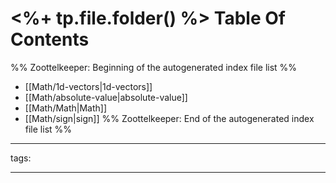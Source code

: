 # <%+ tp.file.folder() %> Table Of Contents



%% Zoottelkeeper: Beginning of the autogenerated index file list  %%
-  [[Math/1d-vectors|1d-vectors]]
-  [[Math/absolute-value|absolute-value]]
-  [[Math/Math|Math]]
-  [[Math/sign|sign]]
%% Zoottelkeeper: End of the autogenerated index file list  %%



---

tags: 

---